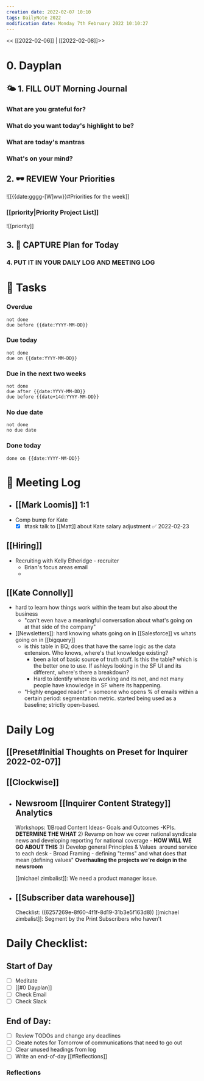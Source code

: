 ```yaml
---
creation date: 2022-02-07 10:10
tags: DailyNote 2022
modification date: Monday 7th February 2022 10:10:27
---
```


<< [[2022-02-06]] | [[2022-02-08]]>>

# 0. Dayplan
## 🌤 1. **FILL OUT** Morning Journal
### What are you grateful for?
### What do you want today's highlight to be?
### What are today's mantras
### What's on your mind?
## 2. 🕶 **REVIEW** Your Priorities
![[{{date:gggg-[W]ww}}#Priorities for the week]]
### [[priority|Priority Project List]] 
![[priority]]
## 3. 📆 **CAPTURE** Plan for Today
### 4. PUT IT IN YOUR DAILY LOG AND MEETING LOG
# 📝 Tasks
### Overdue
```tasks
not done
due before {{date:YYYY-MM-DD}}
```
### Due today
```tasks
not done
due on {{date:YYYY-MM-DD}}
```
### Due in the next two weeks
```tasks
not done
due after {{date:YYYY-MM-DD}}
due before {{date+14d:YYYY-MM-DD}}
```
### No due date
```tasks
not done
no due date
```
### Done today
```tasks
done on {{date:YYYY-MM-DD}}
```
# 📰 Meeting Log
- ## [[Mark Loomis]] 1:1
- Comp bump for Kate
	- [x] #task talk to [[Matt]] about Kate salary adjustment ✅ 2022-02-23
## [[Hiring]]
- Recruiting with Kelly Etheridge - recruiter
	- Brian's focus areas email
	-
## [[Kate Connolly]]
- hard to learn how things work within the team but also about the business
	- "can't even have a meaningful conversation about what's going on at that side of the company"
- [[Newsletters]]: hard knowing whats going on in [[Salesforce]] vs whats going on in [[bigquery]]
	- is this table in BQ; does that have the same logic as the data extension. Who knows, where's that knowledge existing?
		- been a lot of basic source of truth stuff. Is this the table? which is the better one to use. If ashleys looking in the SF UI and its different, where's there a breakdown?
		- Hard to identify where its working and its not, and not many people have knowledge in SF where its happening.
	- "Highly engaged reader" = someone who opens % of emails within a certain period: segmentation metric. started being used as a baseline; strictly open-based.
# Daily Log
## [[Preset#Initial Thoughts on Preset for Inquirer 2022-02-07]]
## [[Clockwise]]
- ## Newsroom [[Inquirer Content Strategy]] Analytics
  
  Workshops:
  1)Broad Content Ideas- Goals and Outcomes -KPIs. **DETERMINE THE WHAT**
  2) Revamp on how we cover national syndicate news and developing reporting for national coverage -  **HOW WILL WE GO ABOUT THIS**
  3) Develop general Principles & Values  around service to each desk - Broad Framing - defining "terms" and what does that mean (defining values" **Overhauling the projects we're doign in the newsroom**
  
  [[michael zimbalist]]: We need a product manager issue.
- ## [[Subscriber data warehouse]]
  Checklist: ((6257269e-8f60-4f1f-8d19-31b3e5f163d8)) 
  [[michael zimbalist]]: Segment by the Print Subscribers who haven't
# Daily Checklist:
## Start of Day
- [ ] Meditate
- [ ] [[#0 Dayplan]]
- [ ] Check Email
- [ ] Check Slack
## End of Day:
- [ ] Review TODOs and change any deadlines
- [ ] Create notes for Tomorrow of communications that need to go out
- [ ] Clear unused headings from log
- [ ] Write an end-of-day [[#Reflections]]
### Reflections
